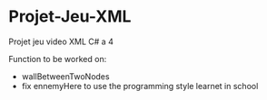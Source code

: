 # Projet-Jeu-XML

Projet jeu video XML C# a 4

Function to be worked on:

- wallBetweenTwoNodes
- fix ennemyHere to use the programming style learnet in school
